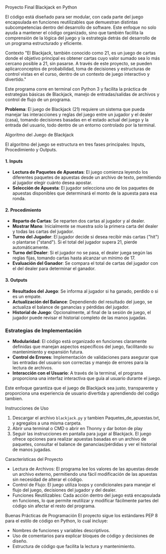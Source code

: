 Proyecto Final Blackjack en Python

El código está diseñado para ser modular, con cada parte del juego encapsulada en funciones reutilizables que demuestran distintas subcompetencias 
dentro del desarrollo de software. Este enfoque no solo ayuda a mantener el código organizado, sino que también facilita la comprensión de la lógica
del juego y la estrategia detrás del desarrollo de un programa estructurado y eficiente.

Contexto
"El Blackjack, también conocido como 21, es un juego de cartas donde el objetivo principal es obtener cartas cuyo valor sumado sea lo más cercano posible a 21, sin pasarse.
A través de este proyecto, se pueden aplicarconceptos de probabilidad, toma de decisiones y estructuras de control vistas en el curso, dentro de un contexto de juego interactivo
y divertido."

Este programa corre en terminal con Python 3 y facilita la práctica de estrategias básicas de Blackjack, manejo de entradas/salidas de archivos y control de flujo de un programa.


**Problema**: El juego de Blackjack (21) requiere un sistema que pueda manejar las interacciones y reglas del juego entre un jugador y el dealer (casa),
tomando decisiones basadas en el estado actual del juego y la entrada del usuario, todo dentro de un entorno controlado por la terminal.

Algoritmo del Juego de Blackjack

El algoritmo del juego se estructura en tres fases principales: Inputs, Procedimiento y Outputs.

#### 1. Inputs
   - **Lectura de Paquetes de Apuestas**: El juego comienza leyendo los diferentes paquetes de apuestas desde un archivo de texto, permitiendo al jugador elegir
     cuánto desea apostar.
   - **Selección de Apuesta**: El jugador selecciona uno de los paquetes de apuestas disponibles que determinará el monto de la apuesta para esa ronda.

#### 2. Procedimiento
   - **Reparto de Cartas**: Se reparten dos cartas al jugador y al dealer. 
   - **Mostrar Mano**: Inicialmente se muestra solo la primera carta del dealer y todas las cartas del jugador.
   - **Turno del Jugador**: El jugador decide si desea recibir más cartas ("hit") o plantarse ("stand"). Si el total del jugador supera 21, pierde automáticamente.
   - **Turno del Dealer**: Si el jugador no se pasa, el dealer juega según las reglas fijas, tomando cartas hasta alcanzar un mínimo de 17.
   - **Evaluación del Ganador**: Se compara el total de cartas del jugador con el del dealer para determinar el ganador.

#### 3. Outputs
   - **Resultados del Juego**: Se informa al jugador si ha ganado, perdido o si es un empate.
   - **Actualización del Balance**: Dependiendo del resultado del juego, se actualiza el balance de ganancias y pérdidas del jugador.
   - **Historial de Juego**: Opcionalmente, al final de la sesión de juego, el jugador puede revisar el historial completo de las manos jugadas.

### Estrategias de Implementación

- **Modularidad**: El código está organizado en funciones claramente definidas que manejan aspectos específicos del juego, facilitando su mantenimiento y expansión futura.
- **Control de Errores**: Implementación de validaciones para asegurar que las entradas del usuario son correctas y manejo de errores para la lectura de archivos.
- **Interacción con el Usuario**: A través de la terminal, el programa proporciona una interfaz interactiva que guía al usuario durante el juego.

Este enfoque garantiza que el juego de Blackjack sea justo, transparente y proporciona una experiencia de usuario divertida y aprendiendo del codigo tambien.

Instrucciones de Uso
1. Descargar el archivo `blackjack.py` y tambien Paquetes_de_apuestas.txt, y agregalos a una misma carpeta.
2. Abrir una terminal o CMD o abrir en Thonny y dar boton de play
5. Seguir las instrucciones en pantalla para jugar al Blackjack. El juego ofrece opciones para realizar apuestas basadas en un archivo de paquetes, consultar el balance
   de ganancias/pérdidas y ver el historial de manos jugadas.

Características del Proyecto
- Lectura de Archivos: El programa lee los valores de las apuestas desde un archivo externo, permitiendo una fácil modificación de las apuestas sin necesidad de alterar el código.
- Control de Flujo: El juego utiliza loops y condicionales para manejar el flujo del juego, decisiones del jugador y del dealer.
- Funciones Reutilizables: Cada acción dentro del juego está encapsulada en funciones, lo que permite reutilizar y modificar fácilmente partes del código sin afectar el resto
  del programa.

Buenas Prácticas de Programación
El proyecto sigue los estándares PEP 8 para el estilo de código en Python, lo cual incluye:
- Nombres de funciones y variables descriptivos.
- Uso de comentarios para explicar bloques de código y decisiones de diseño.
- Estructura de código que facilita la lectura y mantenimiento.

